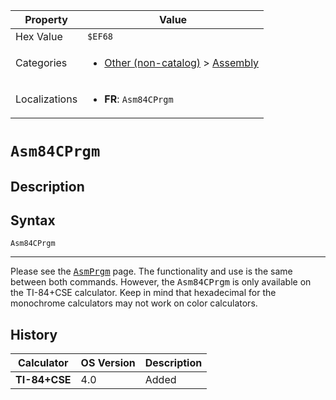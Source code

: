 | Property      | Value |
|---------------|-------|
| Hex Value     | `$EF68`|
| Categories    | <ul><li>[Other (non-catalog)](<../categories/Other (non-catalog).md>) > [Assembly](<../categories/Other (non-catalog).md#Assembly>)</li></ul> |
| Localizations | <ul><li><b>FR</b>: `Asm84CPrgm`</li></ul> |

# `Asm84CPrgm`

## Description




## Syntax
`Asm84CPrgm`

<hr>

Please see the <tt><a href="/asmprgm">AsmPrgm</a></tt> page. The functionality and use is the same between both commands. However, the <tt>Asm84CPrgm</tt> is only available on the TI-84+CSE calculator. Keep in mind that hexadecimal for the monochrome calculators may not work on color calculators.

## History
| Calculator | OS Version | Description |
|------------|------------|-------------|
| <b>TI-84+CSE</b> | 4.0 | Added |



